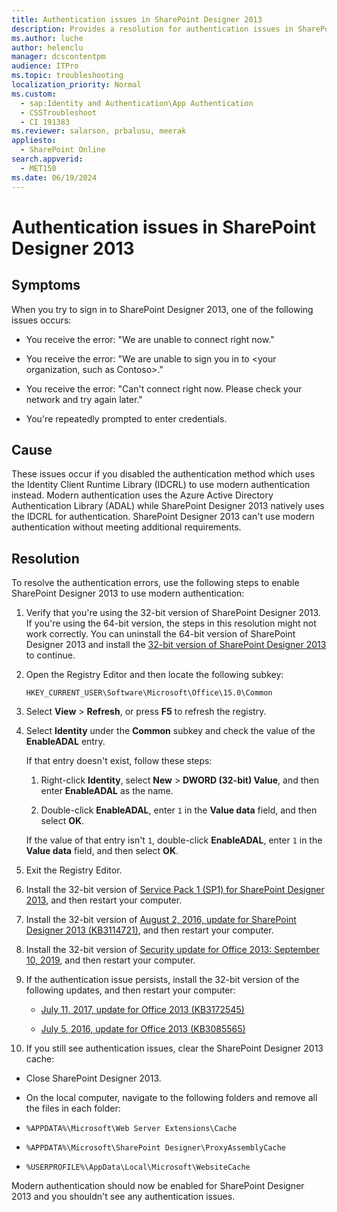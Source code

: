 ```yaml
---
title: Authentication issues in SharePoint Designer 2013
description: Provides a resolution for authentication issues in SharePoint Designer 2013.
ms.author: luche
author: helenclu
manager: dcscontentpm
audience: ITPro
ms.topic: troubleshooting
localization_priority: Normal
ms.custom: 
  - sap:Identity and Authentication\App Authentication
  - CSSTroubleshoot
  - CI 191383
ms.reviewer: salarson, prbalusu, meerak
appliesto: 
  - SharePoint Online
search.appverid: 
  - MET150
ms.date: 06/19/2024
---
```


# Authentication issues in SharePoint Designer 2013

## Symptoms

When you try to sign in to SharePoint Designer 2013, one of the following issues occurs:

- You receive the error: "We are unable to connect right now."

- You receive the error: "We are unable to sign you in to \<your organization, such as Contoso\>."

- You receive the error: "Can't connect right now. Please check your network and try again later."

- You're repeatedly prompted to enter credentials.

## Cause

These issues occur if you disabled the authentication method which uses the Identity Client Runtime Library (IDCRL) to use modern authentication instead. Modern authentication uses the Azure Active Directory Authentication Library (ADAL) while SharePoint Designer 2013 natively uses the IDCRL for authentication. SharePoint Designer 2013 can't use modern authentication without meeting additional requirements.

## Resolution

To resolve the authentication errors, use the following steps to enable SharePoint Designer 2013 to use modern authentication:

1. Verify that you're using the 32-bit version of SharePoint Designer 2013. If you're using the 64-bit version, the steps in this resolution might not work correctly. 
You can uninstall the 64-bit version of SharePoint Designer 2013 and install the [32-bit version of SharePoint Designer 2013](https://www.microsoft.com/download/details.aspx?id=35491) to continue.

2. Open the Registry Editor and then locate the following subkey:

   `HKEY_CURRENT_USER\Software\Microsoft\Office\15.0\Common`

3. Select **View** > **Refresh**, or press **F5** to refresh the registry.

4. Select **Identity** under the **Common** subkey and check the value of the **EnableADAL** entry.

   If that entry doesn't exist, follow these steps:
  
   1. Right-click **Identity**, select **New** > **DWORD (32-bit) Value**, and then enter **EnableADAL** as the name.
  
   2. Double-click **EnableADAL**, enter `1` in the **Value data** field, and then select **OK**.
  
   If the value of that entry isn't `1`, double-click **EnableADAL**, enter `1` in the **Value data** field, and then select **OK**.

5. Exit the Registry Editor.

6. Install the 32-bit version of [Service Pack 1 (SP1) for SharePoint Designer 2013](https://support.microsoft.com/topic/description-of-microsoft-sharepoint-designer-2013-service-pack-1-sp1-54240f09-085c-1e3d-f41e-d53d1784e9ed), and then restart your computer.

7. Install the 32-bit version of [August 2, 2016, update for SharePoint Designer 2013 (KB3114721)](https://support.microsoft.com/topic/august-2-2016-update-for-sharepoint-designer-2013-kb3114721-058c4eeb-c588-ec34-3737-e7b94d501a71), and then restart your computer.

8. Install the 32-bit version of [Security update for Office 2013: September 10, 2019](https://support.microsoft.com/topic/description-of-the-security-update-for-office-2013-september-10-2019-0d171ba2-2eba-a2ca-a54d-c0f568de6bcc), and then restart your computer.

9. If the authentication issue persists, install the 32-bit version of the following updates, and then restart your computer:

   - [July 11, 2017, update for Office 2013 (KB3172545)](https://support.microsoft.com/topic/july-11-2017-update-for-office-2013-kb3172545-d6b47054-04d5-5154-40ba-3436d1e0efdb)

   - [July 5, 2016, update for Office 2013 (KB3085565)](https://support.microsoft.com/topic/july-5-2016-update-for-office-2013-kb3085565-1d1a6d24-fbd4-1bae-242f-a35e0e2aba40)
  
10. If you still see authentication issues, clear the SharePoint Designer 2013 cache:

  - Close SharePoint Designer 2013.
  - On the local computer, navigate to the following folders and remove all the files in each folder:

   - `%APPDATA%\Microsoft\Web Server Extensions\Cache`
   - `%APPDATA%\Microsoft\SharePoint Designer\ProxyAssemblyCache`
   - `%USERPROFILE%\AppData\Local\Microsoft\WebsiteCache`


Modern authentication should now be enabled for SharePoint Designer 2013 and you shouldn't see any authentication issues.


